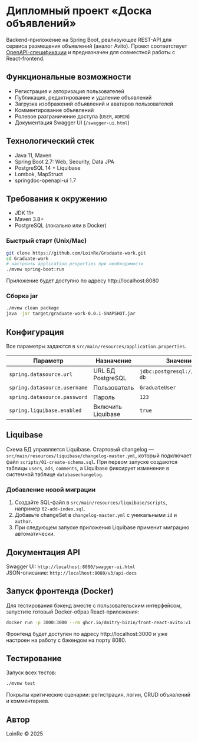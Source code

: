 # Дипломный проект «Доска объявлений»

Backend-приложение на Spring Boot, реализующее REST-API для сервиса размещения объявлений (аналог Avito). Проект соответствует [OpenAPI-спецификации](https://github.com/dmitry-bizin/front-react-avito/blob/v1.19/openapi.yaml) и предназначен для совместной работы с React-frontend.

## Функциональные возможности
* Регистрация и авторизация пользователей  
* Публикация, редактирование и удаление объявлений  
* Загрузка изображений объявлений и аватаров пользователей  
* Комментирование объявлений  
* Ролевое разграничение доступа (`USER`, `ADMIN`)  
* Документация Swagger UI (`/swagger-ui.html`)

## Технологический стек
* Java 11, Maven
* Spring Boot 2.7: Web, Security, Data JPA
* PostgreSQL 14 + Liquibase
* Lombok, MapStruct
* springdoc-openapi-ui 1.7

## Требования к окружению
* JDK 11+
* Maven 3.8+
* PostgreSQL (локально или в Docker)

### Быстрый старт (Unix/Mac)
```bash
git clone https://github.com/LoinRe/Graduate-work.git
cd Graduate-work
# настроить application.properties при необходимости
./mvnw spring-boot:run
```
Приложение будет доступно по адресу http://localhost:8080

### Сборка jar
```bash
./mvnw clean package
java -jar target/graduate-work-0.0.1-SNAPSHOT.jar
```

## Конфигурация
Все параметры задаются в `src/main/resources/application.properties`.

| Параметр | Назначение | Значение по умолчанию |
|----------|-----------|-----------------------|
| `spring.datasource.url` | URL БД PostgreSQL | `jdbc:postgresql://localhost:5432/Graduate-db` |
| `spring.datasource.username` | Пользователь | `GraduateUser` |
| `spring.datasource.password` | Пароль | `123` |
| `spring.liquibase.enabled` | Включить Liquibase | `true` |

## Liquibase
Схема БД управляется Liquibase. Стартовый changelog — `src/main/resources/liquibase/changelog-master.yml`,
который подключает файл `scripts/01-create-schema.sql`. При первом запуске создаются таблицы `users`, `ads`, `comments`, а Liquibase фиксирует изменения в системной таблице `databasechangelog`.

### Добавление новой миграции
1. Cоздайте SQL-файл в `src/main/resources/liquibase/scripts`, например `02-add-index.sql`.
2. Добавьте changeSet в `changelog-master.yml` с уникальными `id` и `author`.
3. При следующем запуске приложения Liquibase применит миграцию автоматически.

## Документация API
Swagger UI: `http://localhost:8080/swagger-ui.html`  
JSON-описание: `http://localhost:8080/v3/api-docs`

## Запуск фронтенда (Docker)
Для тестирования бэкенд вместе с пользовательским интерфейсом, запустите готовый Docker-образ React-приложения:

```bash
docker run -p 3000:3000 --rm ghcr.io/dmitry-bizin/front-react-avito:v1.21
```

Фронтенд будет доступен по адресу http://localhost:3000 и уже настроен на работу с бэкендом на порту 8080.

## Тестирование
Запуск всех тестов:
```bash
./mvnw test
```
Покрыты критические сценарии: регистрация, логин, CRUD объявлений и комментариев.

## Автор
LoinRe © 2025
 
